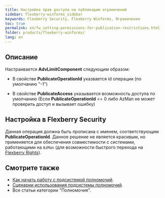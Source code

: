 ```yaml
---
title: Настройка прав доступа на публикацию ограничений
sidebar: flexberry-winforms_sidebar
keywords: Flexberry Security, Flexberry Winforms, Ограничения
toc: true
permalink: en/fw_setting-permissions-for-publication-restrictions.html
folder: products/flexberry-winforms/
lang: en
---
```


## Описание

Настраивается __AdvLimitComponent__ следующим образом:

* В свойстве __PublicateOperationId__ указвается id операции (по умолчанию "-1")

* В свойстве __PublicateAccess__ указывается возможность доступа по умолчанию (Если __PublicateOperationId__ <= 0 либо AzMan не может проверить доступ и вызывает ошибку)

## Настройка в Flexberry Security
Данная операция должна быть прописана с именем, соответствующим __PublicateOperationId__. Данное решение не является красивым, но применяется для обеспечения совместимости с системами, работающими на `AzMan` (для возможности быстрого перехода на [Flexberry Rights](rightservice-flexberry-rights.html)).


## Смотрите также

* [Как начать работу с подсистемой полномочий](how-to-start-work-with-right-manager.html).
* [Сценарии использования подсистемы полномочий](rights-scenarios.html).
* Все статьи категории "Полномочия".